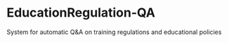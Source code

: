 # EducationRegulation-QA
System for automatic Q&amp;A on training regulations and educational policies
